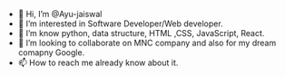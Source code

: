 - 👋 Hi, I’m @Ayu-jaiswal
- 👀 I’m interested in Software Developer/Web developer.
- 🌱 I’m know python, data structure, HTML ,CSS, JavaScript, React.
- 💞️ I’m looking to collaborate on MNC company and also for my dream comapny Google.
- 📫 How to reach me already know about it.

<!---
Ayu-jaiswal/Ayu-jaiswal is a ✨ special ✨ repository because its `README.md` (this file) appears on your GitHub profile.
You can click the Preview link to take a look at your changes.
--->
